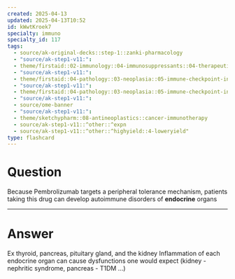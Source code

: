 ```yaml
---
created: 2025-04-13
updated: 2025-04-13T10:52
id: kWwtKroek7
specialty: immuno
specialty_id: 117
tags:
  - source/ak-original-decks::step-1::zanki-pharmacology
  - "source/ak-step1-v11:": 
  - theme/firstaid::02-immunology::04-immunosuppressants::04-therapeutic-antibodies::pembrolizumab
  - "source/ak-step1-v11:": 
  - theme/firstaid::04-pathology::03-neoplasia::05-immune-checkpoint-interactions
  - "source/ak-step1-v11:": 
  - theme/firstaid::04-pathology::03-neoplasia::05-immune-checkpoint-interactions::pembrolizumab
  - "source/ak-step1-v11:": 
  - source/ome-banner
  - "source/ak-step1-v11:": 
  - theme/sketchypharm::08-antineoplastics::cancer-immunotherapy
  - source/ak-step1-v11::^other::^expn
  - source/ak-step1-v11::^other::^highyield::4-loweryield"
type: flashcard
---
```


# Question
Because Pembrolizumab targets a peripheral tolerance mechanism, patients taking this drug can develop autoimmune disorders of **endocrine** organs

---

# Answer
Ex thyroid, pancreas, pituitary gland, and the kidney  Inflammation of each endocrine organ can cause dysfunctions one would expect (kidney - nephritic syndrome, pancreas - T1DM ...)